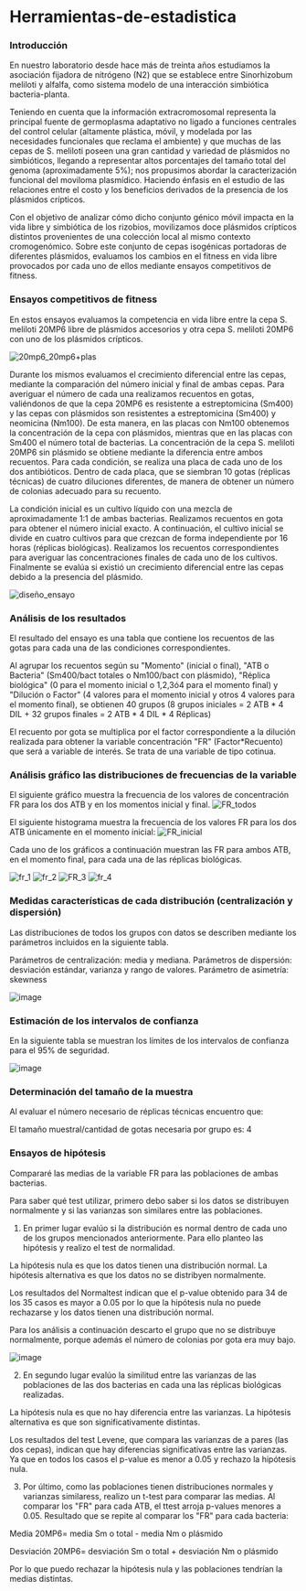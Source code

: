 # Herramientas-de-estadistica

### Introducción

En nuestro laboratorio desde hace más de treinta años estudiamos la asociación fijadora de nitrógeno (N2) que se establece entre Sinorhizobum meliloti y alfalfa, como sistema modelo de una interacción simbiótica bacteria-planta.

Teniendo en cuenta que la información extracromosomal representa la principal fuente de germoplasma adaptativo no ligado a funciones centrales del control celular (altamente plástica, móvil, y modelada por las necesidades funcionales que reclama el ambiente) y que muchas de las cepas de S. meliloti poseen una gran cantidad y variedad de plásmidos no simbióticos, llegando a representar altos porcentajes del tamaño total del genoma (aproximadamente 5%); nos propusimos abordar la caracterización funcional del moviloma plasmídico. Haciendo énfasis en el estudio de las relaciones entre el costo y los beneficios derivados de la presencia de los plásmidos crípticos.

Con el objetivo de analizar cómo dicho conjunto génico móvil impacta en la vida libre y simbiótica de los rizobios, movilizamos doce plásmidos crípticos distintos provenientes de una colección local al mismo contexto cromogenómico. Sobre este conjunto de cepas isogénicas portadoras de diferentes plásmidos, evaluamos los cambios en el fitness  en vida libre provocados por cada uno de ellos mediante ensayos competitivos de fitness.

### Ensayos competitivos de fitness

En estos ensayos evaluamos la competencia en vida libre entre la cepa S. meliloti 20MP6 libre de plásmidos accesorios y otra cepa S. meliloti 20MP6 con uno de los plásmidos crípticos.

![20mp6_20mp6+plas](https://github.com/apagnutti/Herramientas-de-estadistica/assets/130510520/57e39b67-906f-4a72-8bd1-d7b27635073d)

Durante los mismos evaluamos el crecimiento diferencial entre las cepas, mediante la comparación del número inicial y final de ambas cepas.
Para averiguar el número de cada una realizamos recuentos en gotas, valiéndonos de que la cepa 20MP6 es resistente a estreptomicina (Sm400) y las cepas con plásmidos son resistentes a estreptomicina (Sm400) y neomicina (Nm100).
De esta manera, en las placas con Nm100 obtenemos la concentración de la cepa con plásmidos, mientras que en las placas con Sm400 el número total de bacterias.
La concentración de la cepa S. meliloti 20MP6 sin plásmido se obtiene mediante la diferencia entre ambos recuentos.
Para cada condición, se realiza una placa de cada uno de los dos antibióticos.
Dentro de cada placa, que se siembran 10 gotas (réplicas técnicas) de cuatro diluciones diferentes, de manera de obtener un número de colonias adecuado para su recuento.

La condición inicial es un cultivo líquido con una mezcla de aproximadamente 1:1 de ambas bacterias. Realizamos recuentos en gota para obtener el número inicial exacto.
A continuación, el cultivo inicial se divide en cuatro cultivos para que crezcan de forma independiente por 16 horas (réplicas biológicas). Realizamos los recuentos correspondientes para averiguar las concentraciones finales de cada uno de los cultivos.
Finalmente se evalúa si existió un crecimiento diferencial entre las cepas debido a la presencia del plásmido.

![diseño_ensayo](https://github.com/apagnutti/Herramientas-de-estadistica/assets/130510520/f038850c-9905-4597-b1ab-8238e82fac54)

### Análisis de los resultados

El resultado del ensayo es una tabla que contiene los recuentos de las gotas para cada una de las condiciones correspondientes.

Al agrupar los recuentos según su "Momento" (inicial o final), "ATB o Bacteria" (Sm400/bact totales o Nm100/bact con plásmido),
"Réplica biológica" (0 para el momento inicial o 1,2,3ó4 para el momento final) y "Dilución o Factor" (4 valores para el momento inicial y otros 4 valores para el momento final),
se obtienen 40 grupos (8 grupos iniciales = 2 ATB * 4 DIL + 32 grupos finales = 2 ATB * 4 DIL * 4 Réplicas)

El recuento por gota se multiplica por el factor correspondiente a la dilución realizada para obtener la variable concentración "FR" (Factor*Recuento) que será a variable de interés.
Se trata de una variable de tipo cotinua.

### Análisis gráfico las distribuciones de frecuencias de la variable

El siguiente gráfico muestra la frecuencia de los valores de concentración FR para los dos ATB y en los momentos inicial y final.
![FR_todos](https://github.com/apagnutti/Herramientas-de-estadistica/assets/130510520/e97c7885-598f-4a6b-8570-aefccfb4f6e4)

El siguiente histograma muestra la frecuencia de los valores FR para los dos ATB únicamente en el momento inicial:
![FR_inicial](https://github.com/apagnutti/Herramientas-de-estadistica/assets/130510520/2ed33e21-b448-4d34-ad6f-fd1c55104b9b)

Cada uno de los gráficos a continuación muestran las FR para ambos ATB, en el momento final, para cada una de las réplicas biológicas.

![fr_1](https://github.com/apagnutti/Herramientas-de-estadistica/assets/130510520/7f792159-3dc3-4577-a8b0-f6a262173a4f)
![fr_2](https://github.com/apagnutti/Herramientas-de-estadistica/assets/130510520/a90fda7a-eac8-45d0-9e1f-5a0cb3708a65)
![FR_3](https://github.com/apagnutti/Herramientas-de-estadistica/assets/130510520/c74cadc0-75f0-44d5-8c94-c44b5ccc26e3)
![fr_4](https://github.com/apagnutti/Herramientas-de-estadistica/assets/130510520/6567e3bf-862c-4015-b5a2-3f2c9df981be)


### Medidas características de cada distribución (centralización y dispersión)

Las distribuciones de todos los grupos con datos se describen mediante los parámetros incluidos en la siguiente tabla.

Parámetros de centralización: media y mediana.
Parámetros de dispersión: desviación estándar, varianza y rango de valores.
Parámetro de asimetría: skewness

![image](https://github.com/apagnutti/Herramientas-de-estadistica/assets/130510520/b475f2a8-e47b-4104-acb7-89780ad2ec91)


### Estimación de los intervalos de confianza

En la siguiente tabla se muestran los límites de los intervalos de confianza para el 95% de seguridad.

![image](https://github.com/apagnutti/Herramientas-de-estadistica/assets/130510520/cbad3cdb-6bd0-41e0-add7-1d69656996a2)

### Determinación del tamaño de la muestra

Al evaluar el número necesario de réplicas técnicas encuentro que: 

El tamaño muestral/cantidad de gotas necesaria por grupo es: 4

### Ensayos de hipótesis

Compararé las medias de la variable FR para las poblaciones de ambas bacterias. 

Para saber qué test utilizar, primero debo saber si los datos se distribuyen normalmente y si las varianzas son similares entre las poblaciones.

1) En primer lugar evalúo si la distribución es normal dentro de cada uno de los grupos mencionados anteriormente. Para ello planteo las hipótesis y realizo el test de normalidad.

La hipótesis nula es que los datos tienen una distribución normal. La hipótesis alternativa es que los datos no se distribyen normalmente.

Los resultados del Normaltest indican que el p-value obtenido para 34 de los 35 casos es mayor a 0.05 por lo que la hipótesis nula no puede rechazarse y los datos tienen una distribución normal.

Para los análisis a continuación descarto el grupo que no se distribuye normalmente, porque además el número de colonias por gota era muy bajo.

![image](https://github.com/apagnutti/Herramientas-de-estadistica/assets/130510520/069d8bc4-38a6-4aa1-9093-7e8b7d015522)

2) En segundo lugar evalúo la similitud entre las varianzas de las poblaciones de las dos bacterias en cada una las réplicas biológicas realizadas.

La hipótesis nula es que no hay diferencia entre las varianzas. La hipótesis alternativa es que son significativamente distintas.

Los resultados del test Levene, que compara las varianzas de a pares (las dos cepas), indican que hay diferencias significativas entre las varianzas.
Ya que en todos los casos el p-value es menor a 0.05 y rechazo la hipótesis nula.





3) Por último, como las poblaciones tienen distribuciones normales y varianzas similaress, realizo un t-test para comparar las medias.
Al comparar los "FR" para cada ATB, el ttest arroja p-values menores a 0.05. Resultado que se repite al comparar los "FR" para cada bacteria:

Media 20MP6= media Sm o total - media Nm o plásmido

Desviación 20MP6= desviación Sm o total + desviación Nm o plásmido

Por lo que puedo rechazar la hipótesis nula y las poblaciones tendrían la medias distintas.





